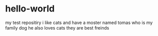 # hello-world
my test repositiry
i like cats and have a moster named tomas who is my family dog he also loves cats they are best freinds
